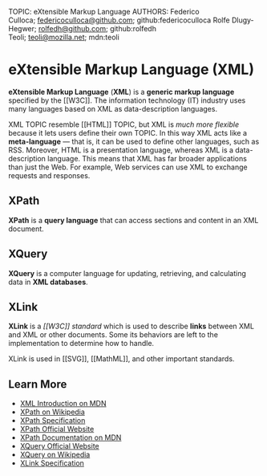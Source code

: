TOPIC: eXtensible Markup Language
AUTHORS: Federico Culloca; federicoculloca@github.com; github:federicoculloca
         Rolfe Dlugy-Hegwer; rolfedh@github.com; github:rolfedh
         Teoli; teoli@mozilla.net; mdn:teoli

# eXtensible Markup Language (XML)

**eXtensible Markup Language** (**XML**) is a **generic markup language** specified by the [[W3C]].
The information technology (IT) industry uses many languages based on XML as data-description languages.

XML TOPIC resemble [[HTML]] TOPIC, but XML is *much more flexible* because it lets users define their
own TOPIC. In this way XML acts like a **meta-language** — that is, it can be used to define other languages,
such as RSS. Moreover, HTML is a presentation language, whereas XML is a data-description language.
This means that XML has far broader applications than just the Web. For example, Web services can
use XML to exchange requests and responses.

## XPath

**XPath** is a **query language** that can access sections and content in an XML document.

## XQuery

**XQuery** is a computer language for updating, retrieving, and calculating data in **XML databases**.

## XLink

**XLink** is a *[[W3C]] standard* which is used to describe **links** between XML and XML or other documents.
Some its behaviors are left to the implementation to determine how to handle.

XLink is used in [[SVG]], [[MathML]], and other important standards.

## Learn More

- [XML Introduction on MDN](https://wiki.developer.mozilla.org/en-US/docs/XML_Introduction)
- [XPath on Wikipedia](https://en.wikipedia.org/wiki/XPath)
- [XPath Specification](http://www.w3.org/TR/xpath-30/)
- [XPath Official Website](http://www.w3.org/standards/techs/xpath#w3c_all)
- [XPath Documentation on MDN](https://developer.mozilla.org/en-US/docs/Web/XPath)
- [XQuery Official Website](http://www.w3.org/XML/Query/)
- [XQuery on Wikipedia](https://en.wikipedia.org/wiki/XQuery)
- [XLink Specification](http://www.w3.org/TR/xlink/)
